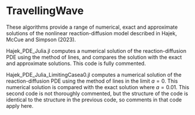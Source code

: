 # TravellingWave
These algorithms provide a range of numerical, exact and approximate solutions of the nonlinear reaction-diffusion model described in Hajek, McCue and Simpson (2023).  

Hajek_PDE_Julia.jl computes a numerical solution of the reaction-diffusion PDE using the method of lines, and compares the solution with the exact and approximate solutions.
This code is fully commented.

Hajek_PDE_Julia_LimitingCasea0.jl computes a numerical solution of the reaction-diffusion PDE using the method of lines in the limit $a=0$.  This numerical solution is
compared with the exact solution where $a=0.01$.  This second code is not thoroughly commented, but the structure of the code is identical to the structure in the previous 
code, so comments in that code apply here.
